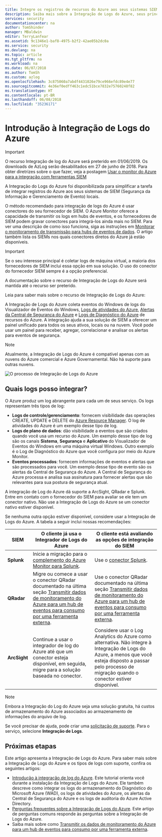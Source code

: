 ```yaml
---
title: Integre os registros de recursos do Azure aos seus sistemas SIEM | Microsoft Docs
description: Saiba mais sobre a Integração de Logs do Azure, seus principais recursos e como ela funciona.
services: security
documentationcenter: na
author: TomShinder
manager: MBaldwin
editor: TerryLanfear
ms.assetid: 9c1346e1-baf8-4975-b2f2-42ae05b2dc0a
ms.service: security
ms.devlang: na
ms.topic: article
ms.tgt_pltfrm: na
ms.workload: na
ms.date: 06/07/2018
ms.author: TomSh
ms.custom: azlog
ms.openlocfilehash: 3c875060a7abdf4431026e79ce966efdc89e4e77
ms.sourcegitcommit: 4e36ef0edff463c1edc51bce7832e75760248f82
ms.translationtype: HT
ms.contentlocale: pt-BR
ms.lasthandoff: 06/08/2018
ms.locfileid: "35236171"
---
```

# <a name="introduction-to-azure-log-integration"></a>Introdução à Integração de Logs do Azure

>[!IMPORTANT]
> O recurso Integração de log do Azure será preterido em 01/06/2019. Os downloads de AzLog serão desabilitados em 27 de junho de 2018. Para obter diretrizes sobre o que fazer, veja a postagem [Usar o monitor do Azure para a integração com ferramentas SIEM](https://azure.microsoft.com/blog/use-azure-monitor-to-integrate-with-siem-tools/) 

A Integração do Logs do Azure foi disponibilizada para simplificar a tarefa de integrar registros do Azure aos seus sistemas de SIEM (Segurança da Informação e Gerenciamento de Evento) locais.

 O método recomendado para integração de logs do Azure é usar conectores do seu fornecedor de SIEM. O Azure Monitor oferece a capacidade de transmitir os logs em hubs de eventos, e os fornecedores de SIEM podem gravar conectores para integrá-los ainda mais no SIEM.  Para ver uma descrição de como isso funciona, siga as instruções em [Monitorar o monitoramento de transmissão para hubs de eventos de dados](../monitoring-and-diagnostics/monitor-stream-monitoring-data-event-hubs.md). O artigo também lista os SIEMs nos quais conectores diretos do Azure já estão disponíveis.  

> [!IMPORTANT]
> Se o seu interesse principal é coletar logs de máquina virtual, a maioria dos fornecedores de SIEM inclui essa opção em sua solução. O uso do conector do fornecedor SIEM sempre é a opção preferencial.

A documentação sobre o recurso de Integração de Logs do Azure será mantida até o recurso ser preterido.

Leia para saber mais sobre o recurso de Integração de Logs do Azure:

A Integração de Logs do Azure coleta eventos do Windows de logs do Visualizador de Eventos do Windows, [Logs de atividades do Azure](../monitoring-and-diagnostics/monitoring-overview-activity-logs.md), [Alertas da Central de Segurança do Azure](../security-center/security-center-intro.md) e [Logs de Diagnóstico do Azure](../monitoring-and-diagnostics/monitoring-overview-of-diagnostic-logs.md) de recursos do Azure. A integração ajuda a sua solução de SIEM a oferecer um painel unificado para todos os seus ativos, locais ou na nuvem. Você pode usar um painel para receber, agregar, correlacionar e analisar os alertas para eventos de segurança.

> [!NOTE]
> Atualmente, a Integração de Logs do Azure é compatível apenas com as nuvens do Azure comercial e Azure Governamental. Não há suporte para outras nuvens.

![O processo de Integração de Logs do Azure][1]

## <a name="what-logs-can-i-integrate"></a>Quais logs posso integrar?

O Azure produz um log abrangente para cada um de seus serviço. Os logs representam três tipos de log:

* **Logs de controle/gerenciamento**: fornecem visibilidade das operações CREATE, UPDATE e DELETE do [Azure Resource Manager](../azure-resource-manager/resource-group-overview.md). O log de atividades do Azure é um exemplo desse tipo de log.
* **Logs de plano de dados**: dão visibilidade a eventos que são criados quando você usa um recurso do Azure. Um exemplo desse tipo de log são os canais **Sistema**, **Segurança** e **Aplicativo** do Visualizador de Eventos do Windows em uma máquina virtual Windows. Outro exemplo é o Log de Diagnóstico do Azure que você configura por meio do Azure Monitor.
* **Eventos processados**: fornecem informações de eventos e alertas que são processados para você. Um exemplo desse tipo de evento são os alertas da Central de Segurança do Azure. A Central de Segurança do Azure processa e analisa sua assinatura para fornecer alertas que são relevantes para sua postura de segurança atual.

A integração de Log do Azure dá suporte a ArcSight, QRadar e Splunk. Entre em contato com o fornecedor do SIEM para avaliar se ele tem um conector nativo. Não use a Integração de Logs do Azure se um conector nativo estiver disponível.

Se nenhuma outra opção estiver disponível, considere usar a Integração de Logs do Azure. A tabela a seguir inclui nossas recomendações:

|SIEM | O cliente já usa o Integrador de Logs do Azure | O cliente está avaliando as opções de integração do SIEM|
|---------|--------------------------|-------------------------------------------|
|**Splunk** | Inicie a migração para o [complemento do Azure Monitor para Splunk](https://splunkbase.splunk.com/app/3534/). | Use o [conector Splunk](https://splunkbase.splunk.com/app/3534/). |
|**QRadar** | Migre ou comece a usar o conector QRadar documentado na última seção [Transmitir dados de monitoramento do Azure para um hub de eventos para consumo por uma ferramenta externa](../monitoring-and-diagnostics/monitor-stream-monitoring-data-event-hubs.md). | Use o conector QRadar documentado na última seção [Transmitir dados de monitoramento do Azure para um hub de eventos para consumo por uma ferramenta externa](../monitoring-and-diagnostics/monitor-stream-monitoring-data-event-hubs.md). |
|**ArcSight** | Continue a usar o integrador de log do Azure até que um conector esteja disponível, em seguida, migre para a solução baseada no conector.  | Considere usar o Log Analytics do Azure como alternativa. Não integre à Integração de Logs do Azure, a menos que você esteja disposto a passar pelo processo de migração quando o conector estiver disponível. |

> [!NOTE]
> Embora a Integração do Log do Azure seja uma solução gratuita, há custos de armazenamento do Azure associados ao armazenamento de informações do arquivo de log.

Se você precisar de ajuda, pode criar uma [solicitação de suporte](../azure-supportability/how-to-create-azure-support-request.md). Para o serviço, selecione **Integração de Logs**.

## <a name="next-steps"></a>Próximas etapas

Este artigo apresenta a Integração de Logs do Azure. Para saber mais sobre a Integração de Logs do Azure e os tipos de logs com suporte, confira os seguintes artigos:

* [Introdução à integração de log do Azure](security-azure-log-integration-get-started.md). Este tutorial orienta você durante a instalação da Integração de Logs do Azure. Ele também descreve como integrar os logs do armazenamento do Diagnóstico do Microsoft Azure (WAD), os logs de atividades do Azure, os alertas da Central de Segurança do Azure e os logs de auditoria do Azure Active Directory.
* [Perguntas frequentes sobre a Integração de Logs do Azure](security-azure-log-integration-faq.md). Este artigo de perguntas comuns responde às perguntas sobre a Integração de Logs do Azure.
* Saiba mais sobre como [Transmitir os dados de monitoramento do Azure para um hub de eventos para consumo por uma ferramenta externa](../monitoring-and-diagnostics/monitor-stream-monitoring-data-event-hubs.md).

<!--Image references-->
[1]: ./media/security-azure-log-integration-overview/azure-log-integration.png
